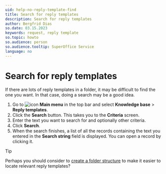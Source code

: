 ```yaml
---
uid: help-no-reply-template-find
title: Search for reply templates
description: Search for reply templates
author: Bergfrid Dias
so.date: 03.15.2023
keywords: request, reply template
so.topic: howto
so.audience: person
so.audience.tooltip: SuperOffice Service
language: no
---
```


# Search for reply templates

If there are lots of reply templates in a folder, it may be difficult to find the one you want. In that case, doing a search may be a good idea.

1. Go to ![icon][img1] **Main menu** in the top bar and select **Knowledge base** > **Reply templates**.
1. Click the **Search** button. This takes you to the **Criteria** screen.
1. Enter the text you want to search for and optionally other criteria.
1. Click **Search**.
1. When the search finishes, a list of all the records containing the text you entered in the **Search string** field is displayed. You can open a record by clicking it.

> [!TIP]
> Perhaps you should consider to [create a folder structure][1] to make it easier to locate relevant reply templates?

<!-- Referenced links -->
[1]: manage-folders.md

<!-- Referenced images -->
[img1]: ../../../../media/icons/main-menu.png

